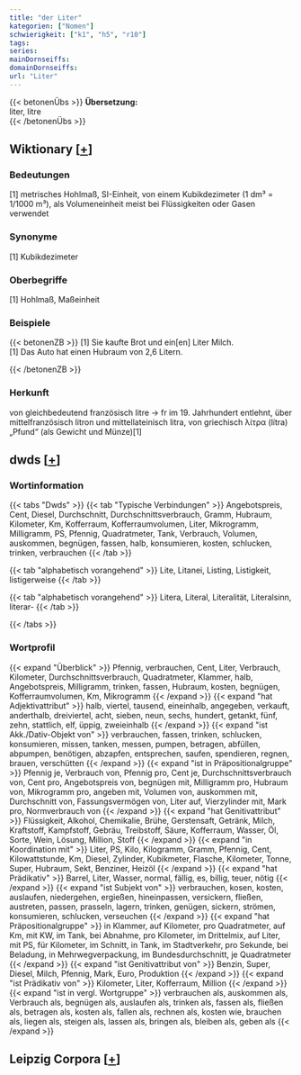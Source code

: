 ```yaml
---
title: "der Liter"
kategorien: ["Nomen"]
schwierigkeit: ["k1", "h5", "r10"]
tags:
series:
mainDornseiffs:
domainDornseiffs:
url: "Liter"
---
```


{{< betonenÜbs >}}
**Übersetzung:**  
liter, litre  
{{< /betonenÜbs >}}

## Wiktionary [[+](https://de.wiktionary.org/wiki/Liter)]

### Bedeutungen
[1] metrisches Hohlmaß, SI-Einheit, von einem Kubikdezimeter (1 dm³ = 1/1000 m³), als Volumeneinheit meist bei Flüssigkeiten oder Gasen verwendet  

### Synonyme
[1] Kubikdezimeter  

### Oberbegriffe
[1] Hohlmaß, Maßeinheit  

### Beispiele
{{< betonenZB >}}
[1] Sie kaufte Brot und ein[en] Liter Milch.  
[1] Das Auto hat einen Hubraum von 2,6 Litern.  

{{< /betonenZB >}}
### Herkunft
von gleichbedeutend französisch litre → fr im 19. Jahrhundert entlehnt, über mittelfranzösisch litron und  mittellateinisch litra, von griechisch  λίτρα (lítra) „Pfund“ (als Gewicht und Münze)[1]  



## dwds [[+](https://www.dwds.de/wb/Liter)]

### Wortinformation
{{< tabs "Dwds" >}}
{{< tab "Typische Verbindungen" >}}
Angebotspreis, Cent, Diesel, Durchschnitt, Durchschnittsverbrauch, Gramm, Hubraum, Kilometer, Km, Kofferraum, Kofferraumvolumen, Liter, Mikrogramm, Milligramm, PS, Pfennig, Quadratmeter, Tank, Verbrauch, Volumen, auskommen, begnügen, fassen, halb, konsumieren, kosten, schlucken, trinken, verbrauchen
{{< /tab >}}

{{< tab "alphabetisch vorangehend" >}}
Lite, Litanei, Listing, Listigkeit, listigerweise
{{< /tab >}}

{{< tab "alphabetisch vorangehend" >}}
Litera, Literal, Literalität, Literalsinn, literar-
{{< /tab >}}

{{< /tabs >}}

### Wortprofil
{{< expand "Überblick" >}} Pfennig, verbrauchen, Cent, Liter, Verbrauch, Kilometer, Durchschnittsverbrauch, Quadratmeter, Klammer, halb, Angebotspreis, Milligramm, trinken, fassen, Hubraum, kosten, begnügen, Kofferraumvolumen, Km, Mikrogramm {{< /expand >}}
{{< expand "hat Adjektivattribut" >}} halb, viertel, tausend, eineinhalb, angegeben, verkauft, anderthalb, dreiviertel, acht, sieben, neun, sechs, hundert, getankt, fünf, zehn, stattlich, elf, üppig, zweieinhalb {{< /expand >}}
{{< expand "ist Akk./Dativ-Objekt von" >}} verbrauchen, fassen, trinken, schlucken, konsumieren, missen, tanken, messen, pumpen, betragen, abfüllen, abpumpen, benötigen, abzapfen, entsprechen, saufen, spendieren, regnen, brauen, verschütten {{< /expand >}}
{{< expand "ist in Präpositionalgruppe" >}} Pfennig je, Verbrauch von, Pfennig pro, Cent je, Durchschnittsverbrauch von, Cent pro, Angebotspreis von, begnügen mit, Milligramm pro, Hubraum von, Mikrogramm pro, angeben mit, Volumen von, auskommen mit, Durchschnitt von, Fassungsvermögen von, Liter auf, Vierzylinder mit, Mark pro, Normverbrauch von {{< /expand >}}
{{< expand "hat Genitivattribut" >}} Flüssigkeit, Alkohol, Chemikalie, Brühe, Gerstensaft, Getränk, Milch, Kraftstoff, Kampfstoff, Gebräu, Treibstoff, Säure, Kofferraum, Wasser, Öl, Sorte, Wein, Lösung, Million, Stoff {{< /expand >}}
{{< expand "in Koordination mit" >}} Liter, PS, Kilo, Kilogramm, Gramm, Pfennig, Cent, Kilowattstunde, Km, Diesel, Zylinder, Kubikmeter, Flasche, Kilometer, Tonne, Super, Hubraum, Sekt, Benziner, Heizöl {{< /expand >}}
{{< expand "hat Prädikativ" >}} Barrel, Liter, Wasser, normal, fällig, es, billig, teuer, nötig {{< /expand >}}
{{< expand "ist Subjekt von" >}} verbrauchen, kosen, kosten, auslaufen, niedergehen, ergießen, hineinpassen, versickern, fließen, austreten, passen, prasseln, lagern, trinken, genügen, sickern, strömen, konsumieren, schlucken, verseuchen {{< /expand >}}
{{< expand "hat Präpositionalgruppe" >}} in Klammer, auf Kilometer, pro Quadratmeter, auf Km, mit KW, im Tank, bei Abnahme, pro Kilometer, im Drittelmix, auf Liter, mit PS, für Kilometer, im Schnitt, in Tank, im Stadtverkehr, pro Sekunde, bei Beladung, in Mehrwegverpackung, im Bundesdurchschnitt, je Quadratmeter {{< /expand >}}
{{< expand "ist Genitivattribut von" >}} Benzin, Super, Diesel, Milch, Pfennig, Mark, Euro, Produktion {{< /expand >}}
{{< expand "ist Prädikativ von" >}} Kilometer, Liter, Kofferraum, Million {{< /expand >}}
{{< expand "ist in vergl. Wortgruppe" >}} verbrauchen als, auskommen als, Verbrauch als, begnügen als, auslaufen als, trinken als, fassen als, fließen als, betragen als, kosten als, fallen als, rechnen als, kosten wie, brauchen als, liegen als, steigen als, lassen als, bringen als, bleiben als, geben als {{< /expand >}}

## Leipzig Corpora [[+](https://corpora.uni-leipzig.de/en/res?word=Liter&corpusId=deu_newscrawl-public_2018)]

